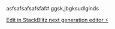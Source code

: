 asfsafsafsafsfaf# ggsk,jbgksudlginds

[Edit in StackBlitz next generation editor ⚡️](https://stackblitz.com/~/github.com/bout0047/gg)
